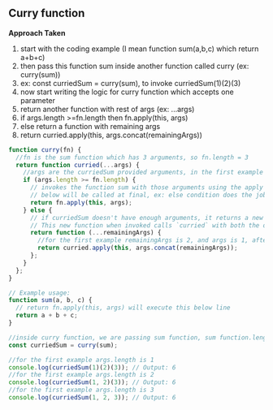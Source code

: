 ## Curry function

**Approach Taken**

1. start with the coding example (I mean function sum(a,b,c) which return a+b+c)
2. then pass this function sum inside another function called curry (ex: curry(sum))
3. ex: const curriedSum = curry(sum), to invoke curriedSum(1)(2)(3)
4. now start writing the logic for curry function which accepts one parameter
5. return another function with rest of args (ex: ...args)
6. if args.length >=fn.length then fn.apply(this, args)
7. else return a function with remaining args
8. return curried.apply(this, args.concat(remainingArgs))

```js
function curry(fn) {
  //fn is the sum function which has 3 arguments, so fn.length = 3
  return function curried(...args) {
    //args are the curriedSum provided arguments, in the first example it is 1, so it fails if condition
    if (args.length >= fn.length) {
      // invokes the function sum with those arguments using the apply method and returns the result
      // below will be called at final, ex: else condition does the job to concatenate the provided args with all the left over arguments until it matches with the sum function in our case
      return fn.apply(this, args);
    } else {
      // if curriedSum doesn't have enough arguments, it returns a new function that expects the remaining arguments.
      // This new function when invoked calls `curried` with both the original and new arguments concatenated together
      return function (...remainingArgs) {
        //for the first example remainingArgs is 2, and args is 1, after concatenation args will look like [1,2] and then remaining args will be 3, and post concat args will be [1,2,3]
        return curried.apply(this, args.concat(remainingArgs));
      };
    }
  };
}

// Example usage:
function sum(a, b, c) {
  // return fn.apply(this, args) will execute this below line
  return a + b + c;
}

//inside curry function, we are passing sum function, sum function.length results 3
const curriedSum = curry(sum);

//for the first example args.length is 1
console.log(curriedSum(1)(2)(3)); // Output: 6
//for the first example args.length is 2
console.log(curriedSum(1, 2)(3)); // Output: 6
//for the first example args.length is 3
console.log(curriedSum(1, 2, 3)); // Output: 6
```
